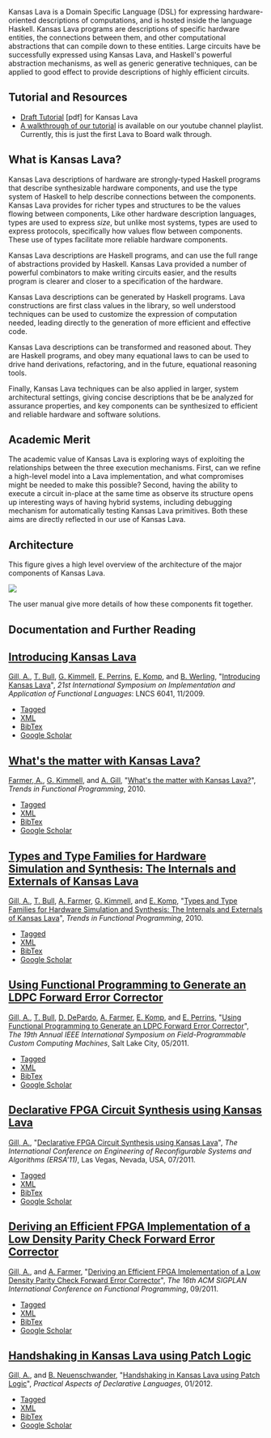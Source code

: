 Kansas Lava is a Domain Specific Language (DSL) for expressing
hardware-oriented descriptions of computations, and is hosted inside the
language Haskell. Kansas Lava programs are descriptions of specific
hardware entities, the connections between them, and other computational
abstractions that can compile down to these entities. Large circuits
have be successfully expressed using Kansas Lava, and Haskell's powerful
abstraction mechanisms, as well as generic generative techniques, can be
applied to good effect to provide descriptions of highly efficient
circuits.

Tutorial and Resources
----------------------

-   [Draft
    Tutorial](http://ittc.ku.edusites/default/files/manual.pdf)
    [pdf] for Kansas Lava
-   [A walkthrough of our
    tutorial](http://www.youtube.com/playlist?list=PL211F8711E3B3DF9C)
    is available on our youtube channel playlist. Currently, this is
    just the first Lava to Board walk through.

What is Kansas Lava?
--------------------

Kansas Lava descriptions of hardware are strongly-typed Haskell programs
that describe synthesizable hardware components, and use the type system
of Haskell to help describe connections between the components. Kansas
Lava provides for richer types and structures to be the values flowing
between components, Like other hardware description languages, types are
used to express *size*, but unlike most systems, types are used to
express protocols, specifically how values flow between components.
These use of types facilitate more reliable hardware components.

Kansas Lava descriptions are Haskell programs, and can use the full
range of abstractions provided by Haskell. Kansas Lava provided a number
of powerful combinators to make writing circuits easier, and the results
program is clearer and closer to a specification of the hardware.

Kansas Lava descriptions can be generated by Haskell programs. Lava
constructions are first class values in the library, so well understood
techniques can be used to customize the expression of computation
needed, leading directly to the generation of more efficient and
effective code.

Kansas Lava descriptions can be transformed and reasoned about. They are
Haskell programs, and obey many equational laws to can be used to drive
hand derivations, refactoring, and in the future, equational reasoning
tools.

Finally, Kansas Lava techniques can be also applied in larger, system
architectural settings, giving concise descriptions that be be analyzed
for assurance properties, and key components can be synthesized to
efficient and reliable hardware and software solutions.

Academic Merit
--------------

The academic value of Kansas Lava is exploring ways of exploiting the
relationships between the three execution mechanisms. First, can we
refine a high-level model into a Lava implementation, and what
compromises might be needed to make this possible? Second, having the
ability to execute a circuit in-place at the same time as observe its
structure opens up interesting ways of having hybrid systems, including
debugging mechanism for automatically testing Kansas Lava primitives.
Both these aims are directly reflected in our use of Kansas Lava.

Architecture
------------

This figure gives a high level overview of the architecture of the major
components of Kansas Lava.

![](sites/default/files/KansasLava.png)

The user manual give more details of how these components fit together.

Documentation and Further Reading
---------------------------------

[Introducing Kansas Lava](node/12 "Introducing Kansas Lava")
----------------------------------------------------------------------

[Gill, A.](biblio/author/42), [T.
Bull](biblio/author/17), [G.
Kimmell](biblio/author/10), [E.
Perrins](biblio/author/11), [E.
Komp](biblio/author/12), and [B.
Werling](biblio/author/14), "[Introducing Kansas
Lava](biblio/view/12)", *21st International Symposium on
Implementation and Application of Functional Languages*: LNCS 6041,
11/2009.

-   [Tagged](biblio/export/tagged/12 "Click to download the EndNote Tagged formatted file")
-   [XML](biblio/export/xml/12 "Click to download the XML formatted file")
-   [BibTex](biblio/export/bibtex/12 "Click to download the BibTEX formatted file")
-   [Google
    Scholar](http://scholar.google.com/scholar?btnG=Search%2BScholar&as_q=%22Introducing%2BKansas%2BLava%22&as_sauthors=Gill&as_occt=any&as_epq=&as_oq=&as_eq=&as_publication=&as_ylo=&as_yhi=&as_sdtAAP=1&as_sdtp=1 "Click to search Google Scholar for this entry")

[What's the matter with Kansas Lava?](node/48 "What's the matter with Kansas Lava?")
----------------------------------------------------------------------------------------------

[Farmer, A.](biblio/author/45), [G.
Kimmell](biblio/author/10), and [A.
Gill](biblio/author/42), "[What's the matter with Kansas
Lava?](biblio/view/48)", *Trends in Functional Programming*,
2010.

-   [Tagged](biblio/export/tagged/48 "Click to download the EndNote Tagged formatted file")
-   [XML](biblio/export/xml/48 "Click to download the XML formatted file")
-   [BibTex](biblio/export/bibtex/48 "Click to download the BibTEX formatted file")
-   [Google
    Scholar](http://scholar.google.com/scholar?btnG=Search%2BScholar&as_q=%22What%27s%2Bthe%2Bmatter%2Bwith%2BKansas%2BLava%3F%22&as_sauthors=Farmer&as_occt=any&as_epq=&as_oq=&as_eq=&as_publication=&as_ylo=&as_yhi=&as_sdtAAP=1&as_sdtp=1 "Click to search Google Scholar for this entry")

[Types and Type Families for Hardware Simulation and Synthesis: The Internals and Externals of Kansas Lava](node/47 "Types and Type Families for Hardware Simulation and Synthesis: The Internals and Externals of Kansas Lava")
------------------------------------------------------------------------------------------------------------------------------------------------------------------------------------------------------------------------------------------

[Gill, A.](biblio/author/42), [T.
Bull](biblio/author/44), [A.
Farmer](biblio/author/45), [G.
Kimmell](biblio/author/10), and [E.
Komp](biblio/author/12), "[Types and Type Families for
Hardware Simulation and Synthesis: The Internals and Externals of Kansas
Lava](biblio/view/47)", *Trends in Functional Programming*,
2010.

-   [Tagged](biblio/export/tagged/47 "Click to download the EndNote Tagged formatted file")
-   [XML](biblio/export/xml/47 "Click to download the XML formatted file")
-   [BibTex](biblio/export/bibtex/47 "Click to download the BibTEX formatted file")
-   [Google
    Scholar](http://scholar.google.com/scholar?btnG=Search%2BScholar&as_q=%22Types%2Band%2BType%2BFamilies%2Bfor%2BHardware%2BSimulation%2Band%2BSynthesis%3A%2BThe%2BInternals%2Band%2BExternals%2Bof%2BKansas%2BLava%22&as_sauthors=Gill&as_occt=any&as_epq=&as_oq=&as_eq=&as_publication=&as_ylo=&as_yhi=&as_sdtAAP=1&as_sdtp=1 "Click to search Google Scholar for this entry")

[Using Functional Programming to Generate an LDPC Forward Error Corrector](node/106 "Using Functional Programming to Generate an LDPC Forward Error Corrector")
-------------------------------------------------------------------------------------------------------------------------------------------------------------------------

[Gill, A.](biblio/author/42), [T.
Bull](biblio/author/44), [D.
DePardo](biblio/author/47), [A.
Farmer](biblio/author/45), [E.
Komp](biblio/author/12), and [E.
Perrins](biblio/author/11), "[Using Functional Programming to
Generate an LDPC Forward Error Corrector](biblio/view/106)",
*The 19th Annual IEEE International Symposium on Field-Programmable
Custom Computing Machines*, Salt Lake City, 05/2011.

-   [Tagged](biblio/export/tagged/106 "Click to download the EndNote Tagged formatted file")
-   [XML](biblio/export/xml/106 "Click to download the XML formatted file")
-   [BibTex](biblio/export/bibtex/106 "Click to download the BibTEX formatted file")
-   [Google
    Scholar](http://scholar.google.com/scholar?btnG=Search%2BScholar&as_q=%22Using%2BFunctional%2BProgramming%2Bto%2BGenerate%2Ban%2BLDPC%2BForward%2BError%2BCorrector%22&as_sauthors=Gill&as_occt=any&as_epq=&as_oq=&as_eq=&as_publication=&as_ylo=&as_yhi=&as_sdtAAP=1&as_sdtp=1 "Click to search Google Scholar for this entry")

[Declarative FPGA Circuit Synthesis using Kansas Lava](node/111 "Declarative FPGA Circuit Synthesis using Kansas Lava")
---------------------------------------------------------------------------------------------------------------------------------

[Gill, A.](biblio/author/42), "[Declarative FPGA Circuit
Synthesis using Kansas Lava](biblio/view/111)", *The
International Conference on Engineering of Reconfigurable Systems and
Algorithms (ERSA'11)*, Las Vegas, Nevada, USA, 07/2011.

-   [Tagged](biblio/export/tagged/111 "Click to download the EndNote Tagged formatted file")
-   [XML](biblio/export/xml/111 "Click to download the XML formatted file")
-   [BibTex](biblio/export/bibtex/111 "Click to download the BibTEX formatted file")
-   [Google
    Scholar](http://scholar.google.com/scholar?btnG=Search%2BScholar&as_q=%22Declarative%2BFPGA%2BCircuit%2BSynthesis%2Busing%2BKansas%2BLava%22&as_sauthors=Gill&as_occt=any&as_epq=&as_oq=&as_eq=&as_publication=&as_ylo=&as_yhi=&as_sdtAAP=1&as_sdtp=1 "Click to search Google Scholar for this entry")

[Deriving an Efficient FPGA Implementation of a Low Density Parity Check Forward Error Corrector](node/107 "Deriving an Efficient FPGA Implementation of a Low Density Parity Check Forward Error Corrector")
-----------------------------------------------------------------------------------------------------------------------------------------------------------------------------------------------------------------------

[Gill, A.](biblio/author/42), and [A.
Farmer](biblio/author/45), "[Deriving an Efficient FPGA
Implementation of a Low Density Parity Check Forward Error
Corrector](biblio/view/107)", *The 16th ACM SIGPLAN
International Conference on Functional Programming*, 09/2011.

-   [Tagged](biblio/export/tagged/107 "Click to download the EndNote Tagged formatted file")
-   [XML](biblio/export/xml/107 "Click to download the XML formatted file")
-   [BibTex](biblio/export/bibtex/107 "Click to download the BibTEX formatted file")
-   [Google
    Scholar](http://scholar.google.com/scholar?btnG=Search%2BScholar&as_q=%22Deriving%2Ban%2BEfficient%2BFPGA%2BImplementation%2Bof%2Ba%2BLow%2BDensity%2BParity%2BCheck%2BForward%2BError%2BCorrector%22&as_sauthors=Gill&as_occt=any&as_epq=&as_oq=&as_eq=&as_publication=&as_ylo=&as_yhi=&as_sdtAAP=1&as_sdtp=1 "Click to search Google Scholar for this entry")

[Handshaking in Kansas Lava using Patch Logic](node/119 "Handshaking in Kansas Lava using Patch Logic")
-----------------------------------------------------------------------------------------------------------------

[Gill, A.](biblio/author/42), and [B.
Neuenschwander](biblio/author/48), "[Handshaking in Kansas
Lava using Patch Logic](biblio/view/119)", *Practical Aspects
of Declarative Languages*, 01/2012.

-   [Tagged](biblio/export/tagged/119 "Click to download the EndNote Tagged formatted file")
-   [XML](biblio/export/xml/119 "Click to download the XML formatted file")
-   [BibTex](biblio/export/bibtex/119 "Click to download the BibTEX formatted file")
-   [Google
    Scholar](http://scholar.google.com/scholar?btnG=Search%2BScholar&as_q=%22Handshaking%2Bin%2BKansas%2BLava%2Busing%2BPatch%2BLogic%22&as_sauthors=Gill&as_occt=any&as_epq=&as_oq=&as_eq=&as_publication=&as_ylo=&as_yhi=&as_sdtAAP=1&as_sdtp=1 "Click to search Google Scholar for this entry")


